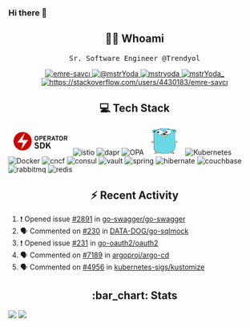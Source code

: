 ### Hi there 👋

<h2 align="center"> 👨‍💻 Whoami</h2>
<p align="center">
  <samp>Sr. Software Engineer @Trendyol</samp>
</p>

<p align="center">
  <a href="https://linkedin.com/in/emre-savcı-70a849a6" target="blank">
    <img src="https://img.shields.io/badge/linkedin-%230077B5.svg?&style=for-the-badge&logo=linkedin&logoColor=white" alt="emre-savcı" />
  </a>
  <a href="https://medium.com/@mstrYoda" target="blank">
    <img src="https://img.shields.io/badge/medium-%2312100E.svg?&style=for-the-badge&logo=medium&logoColor=white" alt="@mstrYoda" />
  </a>
  <a href="https://dev.to/mstryoda" target="blank">
    <img src="https://img.shields.io/badge/dev.to-0A0A0A?style=for-the-badge&logo=dev.to&logoColor=white" alt="mstryoda"/>
  </a>
  <a href="https://twitter.com/mstrYoda_" target="blank">
    <img src="https://img.shields.io/twitter/follow/mstrYoda_?logo=twitter&style=for-the-badge" alt="mstrYoda_" />
  </a>
  <a href="https://stackoverflow.com/users/4430183/emre-savcı" target="blank">
    <img src="https://img.shields.io/badge/stackoverflow-FE7A16?style=for-the-badge&logo=stackoverflow&logoColor=white" alt="https://stackoverflow.com/users/4430183/emre-savcı" />
  </a>
</p>

<h2 align="center"> 💻 Tech Stack</h2>
<p align="left">
  <img src="https://github.com/operator-framework/operator-sdk/raw/master/website/static/operator_logo_sdk_color.svg" alt="OperatorSDK" width="125" height="55"/>
  <img src="https://www.vectorlogo.zone/logos/istioio/istioio-icon.svg" alt="istio"/>
  <img src="https://www.vectorlogo.zone/logos/daprio/daprio-ar21.svg" alt="dapr"/>
  <img src="https://www.vectorlogo.zone/logos/openpolicyagent/openpolicyagent-ar21.svg" alt="OPA"/>
  <img src="https://raw.githubusercontent.com/devicons/devicon/master/icons/go/go-original.svg" alt="react" width="75" height="55" />
  <img src="https://www.vectorlogo.zone/logos/kubernetes/kubernetes-icon.svg" alt="Kubernetes"/>
  <img src="https://www.vectorlogo.zone/logos/docker/docker-ar21.svg" alt="Docker"/>
  <img src="https://www.vectorlogo.zone/logos/cncfio/cncfio-ar21.svg" alt="cncf"/>
  <img src="https://www.vectorlogo.zone/logos/consulio/consulio-ar21.svg" alt="consul"/>
  <img src="https://www.vectorlogo.zone/logos/vaultproject/vaultproject-ar21.svg" alt="vault" />
  <img src="https://www.vectorlogo.zone/logos/springio/springio-ar21.svg" alt="spring"/>
  <img src="https://www.vectorlogo.zone/logos/hibernate/hibernate-ar21.svg" alt="hibernate"/>
  <img src="https://www.vectorlogo.zone/logos/couchbase/couchbase-ar21.svg" alt="couchbase"/>
  <img src="https://www.vectorlogo.zone/logos/rabbitmq/rabbitmq-ar21.svg" alt="rabbitmq"/>
  <img src="https://www.vectorlogo.zone/logos/redis/redis-ar21.svg" alt="redis" />
</p>


<h2 align="center"> ⚡ Recent Activity</h2>

<!--START_SECTION:activity-->
1. ❗️ Opened issue [#2891](https://github.com/go-swagger/go-swagger/issues/2891) in [go-swagger/go-swagger](https://github.com/go-swagger/go-swagger)
2. 🗣 Commented on [#230](https://github.com/DATA-DOG/go-sqlmock/issues/230) in [DATA-DOG/go-sqlmock](https://github.com/DATA-DOG/go-sqlmock)
3. ❗️ Opened issue [#231](https://github.com/go-oauth2/oauth2/issues/231) in [go-oauth2/oauth2](https://github.com/go-oauth2/oauth2)
4. 🗣 Commented on [#7189](https://github.com/argoproj/argo-cd/issues/7189) in [argoproj/argo-cd](https://github.com/argoproj/argo-cd)
5. 🗣 Commented on [#4956](https://github.com/kubernetes-sigs/kustomize/issues/4956) in [kubernetes-sigs/kustomize](https://github.com/kubernetes-sigs/kustomize)
<!--END_SECTION:activity-->



<h2 align="center">:bar_chart: Stats </h2>
<p align="left">
  
 <img src="https://github-readme-stats.vercel.app/api?username=mstrYoda&show_icons=true&theme=white"/>
 <img src="https://github-readme-stackoverflow.vercel.app/?userID=4430183"/>
 
</p>
